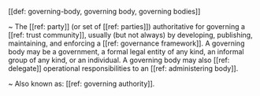 [[def: governing-body, governing body, governing bodies]]

~ The [[ref: party]] (or set of [[ref: parties]]) authoritative for governing a [[ref: trust community]], usually (but not always) by developing, publishing, maintaining, and enforcing a [[ref: governance framework]]. A governing body may be a government, a formal legal entity of any kind, an informal group of any kind, or an individual. A governing body may also [[ref: delegate]] operational responsibilities to an [[ref: administering body]].

~ Also known as: [[ref: governing authority]].

